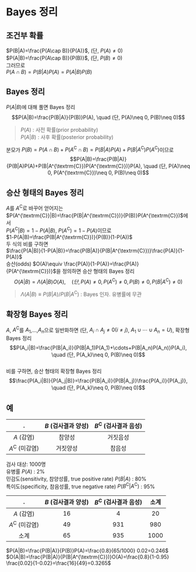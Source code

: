 # Bayes 정리

## 조건부 확률
$P(B|A)=\frac{P(A\cap B)}{P(A)}$, (단, $P(A)\neq 0$)  
$P(A|B)=\frac{P(A\cap B)}{P(B)}$, (단, $P(B)\neq 0$)  
그러므로  
$P(A\cap B)=P(B|A)P(A)=P(A|B)P(B)$  

## Bayes 정리  
$P(A|B)$에 대해 풀면 Bayes 정리   
$$P(A|B)=\frac{P(B|A)}{P(B)}P(A), \quad (단, P(A)\neq 0, P(B)\neq 0)$$  

> $P(A)$ : 사전 확률(prior probability)  
$P(A|B)$ : 사후 확률(posterior probability)  

분모가 $P(B)=P(A\cap B)+P(A^{\textrm{C}}\cap B)=P(B|A)P(A)+P(B|A^{\textrm{C}})P(A^{\textrm{C}})$이므로  
$$P(A|B)=\frac{P(B|A)}{P(B|A)P(A)+P(B|A^{\textrm{C}})P(A^{\textrm{C}})}P(A), \quad (단, P(A)\neq 0, P(A^{\textrm{C}})\neq 0, P(B)\neq 0)$$  

## 승산 형태의 Bayes 정리  
$A$를 $A^{\textrm{C}}$로 바꾸어 얻어지는  
$P(A^{\textrm{C}}|B)=\frac{P(B|A^{\textrm{C}})}{P(B)}P(A^{\textrm{C}})$에서  
$P(A^{\textrm{C}}|B)=1-P(A|B)$, $P(A^{\textrm{C}})=1-P(A)$이므로  
$1-P(A|B)=\frac{P(B|A^{\textrm{C}})}{P(B)}(1-P(A))$  
두 식의 비를 구하면  
$\frac{P(A|B)}{1-P(A|B)}=\frac{P(B|A)}{P(B|A^{\textrm{C}})}\frac{P(A)}{1-P(A)}$  
승산(odds) $O(A)\equiv \frac{P(A)}{1-P(A)}=\frac{P(A)}{P(A^{\textrm{C}})}$을 정의하면 승산 형태의 Bayes 정리   
$$O(A|B)=\Lambda(A|B)O(A), \quad (단, P(A)\neq 0, P(A^{\textrm{C}})\neq 0, P(B)\neq 0, P(B|A^{\textrm{C}})\neq 0)$$  
> $\Lambda(A|B) \equiv P(B|A)/P(B|A^{\textrm{C}})$ : Bayes 인자. 유병률에 무관
 
## 확장형 Bayes 정리  
$A$, $A^{\textrm{C}}$를 $A_1$,...,$A_n$으로 일반화하면 (단, $A_i\cap A_j\neq 0 (i\neq j)$, $A_1\cup\cdots\cup A_n=U$), 확장형 Bayes 정리  
$$P(A_i|B)=\frac{P(B|A_i)}{P(B|A_1)P(A_1)+\cdots+P(B|A_n)P(A_n)}P(A_i), \quad (단, P(A_k)\neq 0, P(B)\neq 0)$$  
비를 구하면, 승산 형태의 확장형 Bayes 정리  
$$\frac{P(A_i|B)}{P(A_j|B)}=\frac{P(B|A_i)}{P(B|A_j)}\frac{P(A_i)}{P(A_j)}, \quad (단, P(A_k)\neq 0, P(B)\neq 0)$$  

## 예    

.    | $B$ (검사결과 양성) | $B^{\textrm{C}}$ (검사결과 음성)   
:---:|:---:|:---:   
$A$ (감염) | 참양성  | 거짓음성   
$A^{\textrm{C}}$ (미감염) | 거짓양성  | 참음성   

검사 대상: 1000명  
유병률 $P(A)$ : 2%  
민감도(sensitivity, 참양성률, true positive rate) $P(B|A)$ : 80%   
특이도(specificity, 참음성률, true negative rate) $P(B^{\textrm{C}}|A^{\textrm{C}})$ : 95%     

.    | $B$ (검사결과 양성) | $B^{\textrm{C}}$ (검사결과 음성) | 소계  
:---:|:---:|:---:|:---:   
$A$ (감염) | 16  | 4 | 20  
$A^{\textrm{C}}$ (미감염) | 49  | 931 | 980   
소계 |  65  |  935   |  1000  

$P(A|B)=\frac{P(B|A)}{P(B)}P(A)=\frac{0.8}{65/1000} 0.02=0.246$   
$O(A|B)=\frac{P(B|A)}{P(B|A^{\textrm{C}})}O(A)=\frac{0.8}{1-0.95} \frac{0.02}{1-0.02}=\frac{16}{49}=0.3265$ 
